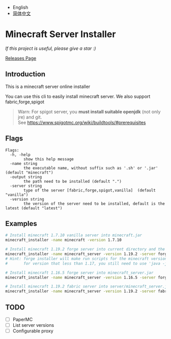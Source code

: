 
- English
- [简体中文](./README_zh.MD)

# Minecraft Server Installer

*If this project is useful, please give a star :)*

[Releases Page](https://github.com/kmcsr/server-installer/releases/)

## Introduction

This is a minecraft server online installer

You can use this cli to easily install minecraft server.
We also support fabric,forge,spigot

> Warn: For spigot server, you **must install suitable openjdk** (not only jre) and git.  
>       See <https://www.spigotmc.org/wiki/buildtools/#prerequisites>

## Flags

```
Flags:
  -h, -help
        show this help message
  -name string
        the executable name, without suffix such as '.sh' or '.jar' (default "minecraft")
  -output string
        the path need to be installed (default ".")
  -server string
        type of the server [fabric,forge,spigot,vanilla]  (default "vanilla")
  -version string
        the version of the server need to be installed, default is the latest (default "latest")
```

## Examples

```sh
# Install minecraft 1.7.10 vanilla server into minecraft.jar
minecraft_installer -name minecraft -version 1.7.10
```

```sh
# Install minecraft 1.19.2 forge server into current directory and the executable is minecraft_server.sh or minecraft_server.bat for windows
minecraft_installer -name minecraft_server -version 1.19.2 -server forge
# Hint: forge installer will make run scripts for the minecraft version that higher or equal than 1.17
#       for version that less than 1.17, you still need to use 'java -jar' to run the server

# Install minecraft 1.16.5 forge server into minecraft_server.jar
minecraft_installer -name minecraft_server -version 1.16.5 -server forge
```

```sh
# Install minecraft 1.19.2 fabric server into server/minecraft_server.jar
minecraft_installer -name minecraft_server -version 1.19.2 -server fabric -path server
```

## TODO

- [ ] PaperMC
- [ ] List server versions
- [ ] Configurable proxy
